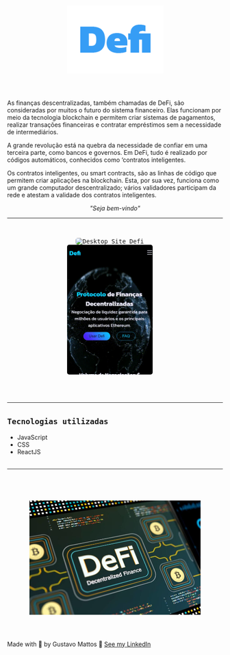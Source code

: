 <h1 align="center">
  <br>
  <img src="src/assets/defi.png" alt="Logo Xavantes Shop"  width="225">
  <br><br>
</h1>

<p>As finanças descentralizadas, também chamadas de DeFi, são consideradas por muitos o futuro do sistema financeiro. Elas funcionam por meio da tecnologia blockchain e permitem criar sistemas de pagamentos, realizar transações financeiras e contratar empréstimos sem a necessidade de intermediários.</p>

<p>A grande revolução está na quebra da necessidade de confiar em uma terceira parte, como bancos e governos. Em DeFi, tudo é realizado por códigos automáticos, conhecidos como ‘contratos inteligentes.</p>

<p>Os contratos inteligentes, ou smart contracts, são as linhas de código que permitem criar aplicações na blockchain. Esta, por sua vez, funciona como um grande computador descentralizado; vários validadores participam da rede e atestam a validade dos contratos inteligentes.</p>

<p align="center"><i>"Seja bem-vindo"</i></p>

<hr><br>

<p align="center">
  <kbd>
    <img width="500" style="border-radius: 5px" src="src/assets/gif-window.gif" alt="Desktop Site Defi">
  </kbd>
  &nbsp;&nbsp;&nbsp;&nbsp;
  <kbd><br>
    <img width="200" style="border-radius: 5px" src="src/assets/gif-smart.gif" alt="Smart Site Defi">
  </kbd>
  &nbsp;&nbsp;&nbsp;&nbsp;
</p><br><br><hr>


## **`Tecnologias utilizadas`**
- JavaScript
- CSS
- ReactJS
<br><br>
<hr>

<h1 align="center">
  <br>
  <img src="src/assets/defi.jpg" alt="Logo Defi"  width="400">
  <br><br>
</h1>

Made with 💙 by Gustavo Mattos 👋 [See my LinkedIn](linkedin.com/in/guh-mattos/)



